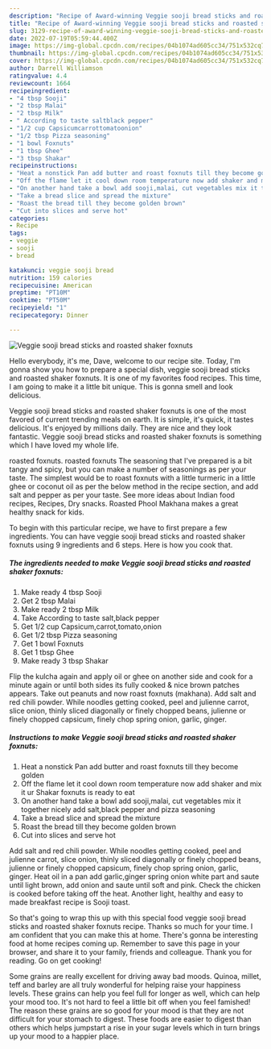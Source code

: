 ```yaml
---
description: "Recipe of Award-winning Veggie sooji bread sticks and roasted shaker foxnuts"
title: "Recipe of Award-winning Veggie sooji bread sticks and roasted shaker foxnuts"
slug: 3129-recipe-of-award-winning-veggie-sooji-bread-sticks-and-roasted-shaker-foxnuts
date: 2022-07-19T05:59:44.400Z
image: https://img-global.cpcdn.com/recipes/04b1074ad605cc34/751x532cq70/veggie-sooji-bread-sticks-and-roasted-shaker-foxnuts-recipe-main-photo.jpg
thumbnail: https://img-global.cpcdn.com/recipes/04b1074ad605cc34/751x532cq70/veggie-sooji-bread-sticks-and-roasted-shaker-foxnuts-recipe-main-photo.jpg
cover: https://img-global.cpcdn.com/recipes/04b1074ad605cc34/751x532cq70/veggie-sooji-bread-sticks-and-roasted-shaker-foxnuts-recipe-main-photo.jpg
author: Darrell Williamson
ratingvalue: 4.4
reviewcount: 1664
recipeingredient:
- "4 tbsp Sooji"
- "2 tbsp Malai"
- "2 tbsp Milk"
- " According to taste saltblack pepper"
- "1/2 cup Capsicumcarrottomatoonion"
- "1/2 tbsp Pizza seasoning"
- "1 bowl Foxnuts"
- "1 tbsp Ghee"
- "3 tbsp Shakar"
recipeinstructions:
- "Heat a nonstick Pan add butter and roast foxnuts till they become golden"
- "Off the flame let it cool down room temperature now add shaker and mix it ur Shakar foxnuts is ready to eat"
- "On another hand take a bowl add sooji,malai, cut vegetables mix it together nicely add salt,black pepper and pizza seasoning"
- "Take a bread slice and spread the mixture"
- "Roast the bread till they become golden brown"
- "Cut into slices and serve hot"
categories:
- Recipe
tags:
- veggie
- sooji
- bread

katakunci: veggie sooji bread 
nutrition: 159 calories
recipecuisine: American
preptime: "PT10M"
cooktime: "PT50M"
recipeyield: "1"
recipecategory: Dinner

---
```



![Veggie sooji bread sticks and roasted shaker foxnuts](https://img-global.cpcdn.com/recipes/04b1074ad605cc34/751x532cq70/veggie-sooji-bread-sticks-and-roasted-shaker-foxnuts-recipe-main-photo.jpg)

Hello everybody, it's me, Dave, welcome to our recipe site. Today, I'm gonna show you how to prepare a special dish, veggie sooji bread sticks and roasted shaker foxnuts. It is one of my favorites food recipes. This time, I am going to make it a little bit unique. This is gonna smell and look delicious.

Veggie sooji bread sticks and roasted shaker foxnuts is one of the most favored of current trending meals on earth. It is simple, it's quick, it tastes delicious. It's enjoyed by millions daily. They are nice and they look fantastic. Veggie sooji bread sticks and roasted shaker foxnuts is something which I have loved my whole life.

roasted foxnuts. roasted foxnuts The seasoning that I&#39;ve prepared is a bit tangy and spicy, but you can make a number of seasonings as per your taste. The simplest would be to roast foxnuts with a little turmeric in a little ghee or coconut oil as per the below method in the recipe section, and add salt and pepper as per your taste. See more ideas about Indian food recipes, Recipes, Dry snacks. Roasted Phool Makhana makes a great healthy snack for kids.


To begin with this particular recipe, we have to first prepare a few ingredients. You can have veggie sooji bread sticks and roasted shaker foxnuts using 9 ingredients and 6 steps. Here is how you cook that.

<!--inarticleads1-->

##### The ingredients needed to make Veggie sooji bread sticks and roasted shaker foxnuts:

1. Make ready 4 tbsp Sooji
1. Get 2 tbsp Malai
1. Make ready 2 tbsp Milk
1. Take  According to taste salt,black pepper
1. Get 1/2 cup Capsicum,carrot,tomato,onion
1. Get 1/2 tbsp Pizza seasoning
1. Get 1 bowl Foxnuts
1. Get 1 tbsp Ghee
1. Make ready 3 tbsp Shakar


Flip the kulcha again and apply oil or ghee on another side and cook for a minute again or until both sides its fully cooked &amp; nice brown patches appears. Take out peanuts and now roast foxnuts (makhana). Add salt and red chili powder. While noodles getting cooked, peel and julienne carrot, slice onion, thinly sliced diagonally or finely chopped beans, julienne or finely chopped capsicum, finely chop spring onion, garlic, ginger. 

<!--inarticleads2-->

##### Instructions to make Veggie sooji bread sticks and roasted shaker foxnuts:

1. Heat a nonstick Pan add butter and roast foxnuts till they become golden
1. Off the flame let it cool down room temperature now add shaker and mix it ur Shakar foxnuts is ready to eat
1. On another hand take a bowl add sooji,malai, cut vegetables mix it together nicely add salt,black pepper and pizza seasoning
1. Take a bread slice and spread the mixture
1. Roast the bread till they become golden brown
1. Cut into slices and serve hot


Add salt and red chili powder. While noodles getting cooked, peel and julienne carrot, slice onion, thinly sliced diagonally or finely chopped beans, julienne or finely chopped capsicum, finely chop spring onion, garlic, ginger. Heat oil in a pan add garlic,ginger spring onion white part and saute until light brown, add onion and saute until soft and pink. Check the chicken is cooked before taking off the heat. Another light, healthy and easy to made breakfast recipe is Sooji toast. 

So that's going to wrap this up with this special food veggie sooji bread sticks and roasted shaker foxnuts recipe. Thanks so much for your time. I am confident that you can make this at home. There's gonna be interesting food at home recipes coming up. Remember to save this page in your browser, and share it to your family, friends and colleague. Thank you for reading. Go on get cooking!

Some grains are really excellent for driving away bad moods. Quinoa, millet, teff and barley are all truly wonderful for helping raise your happiness levels. These grains can help you feel full for longer as well, which can help your mood too. It's not hard to feel a little bit off when you feel famished! The reason these grains are so good for your mood is that they are not difficult for your stomach to digest. These foods are easier to digest than others which helps jumpstart a rise in your sugar levels which in turn brings up your mood to a happier place.
